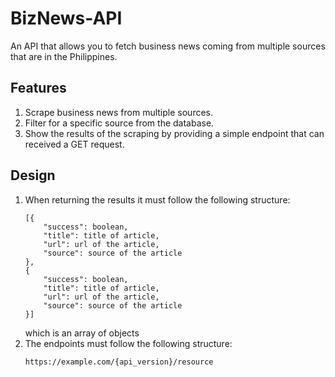 # BizNews-API
An API that allows you to fetch business news coming from multiple sources that are in the Philippines.

## Features
1. Scrape business news from multiple sources.
2. Filter for a specific source from the database.
3. Show the results of the scraping by providing a simple endpoint that can received a GET request.

## Design
1. When returning the results it must follow the following structure:
    ```
    [{
        "success": boolean,
        "title": title of article,
        "url": url of the article,
        "source": source of the article
    },
    {
        "success": boolean,
        "title": title of article,
        "url": url of the article,
        "source": source of the article
    }]
    ```
    which is an array of objects
2. The endpoints must follow the following structure:
    ```
    https://example.com/{api_version}/resource
    ```